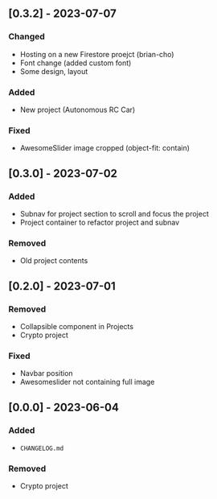 <br />

## [0.3.2] - 2023-07-07

### Changed

- Hosting on a new Firestore proejct (brian-cho)
- Font change (added custom font)
- Some design, layout

### Added

- New project (Autonomous RC Car)

### Fixed

- AwesomeSlider image cropped (object-fit: contain)

## [0.3.0] - 2023-07-02

### Added

- Subnav for project section to scroll and focus the project
- Project container to refactor project and subnav

### Removed

- Old project contents

## [0.2.0] - 2023-07-01

### Removed

- Collapsible component in Projects
- Crypto project

### Fixed

- Navbar position
- Awesomeslider not containing full image

## [0.0.0] - 2023-06-04

### Added

- `CHANGELOG.md`

### Removed

- Crypto project
